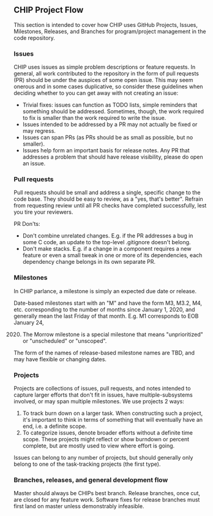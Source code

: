 ## CHIP Project Flow

This section is intended to cover how CHIP uses GitHub Projects, Issues,
Milestones, Releases, and Branches for program/project management in the code
repository.

### Issues

CHIP uses issues as simple problem descriptions or feature requests. In general,
all work contributed to the repository in the form of pull requests (PR) should
be under the auspices of some open issue. This may seem onerous and in some
cases duplicative, so consider these guidelines when deciding whether to you can
get away with not creating an issue:

-   Trivial fixes: issues can function as TODO lists, simple reminders that
    something should be addressed. Sometimes, though, the work required to fix
    is smaller than the work required to write the issue.
-   Issues intended to be addressed by a PR may not actually be fixed or may
    regress.
-   Issues can span PRs (as PRs should be as small as possible, but no smaller).
-   Issues help form an important basis for release notes. Any PR that addresses
    a problem that should have release visibility, please do open an issue.

### Pull requests

Pull requests should be small and address a single, specific change to the code
base. They should be easy to review, as a "yes, that's better". Refrain from
requesting review until all PR checks have completed successfully, lest you tire
your reviewers.

PR Don'ts:

-   Don't combine unrelated changes. E.g. if the PR addresses a bug in some C
    code, an update to the top-level .gitignore doesn't belong.
-   Don't make stacks. E.g. if a change in a component requires a new feature or
    even a small tweak in one or more of its dependencies, each dependency
    change belongs in its own separate PR.

### Milestones

In CHIP parlance, a milestone is simply an expected due date or release.

Date-based milestones start with an "M" and have the form M3, M3.2, M4, etc.
corresponding to the number of months since January 1, 2020, and generally mean
the last Friday of that month. E.g. M1 corresponds to EOB January 24,

2020. The Morrow milestone is a special milestone that means "unprioritized" or
      "unscheduled" or "unscoped".

The form of the names of release-based milestone names are TBD, and may have
flexible or changing dates.

### Projects

Projects are collections of issues, pull requests, and notes intended to capture
larger efforts that don't fit in issues, have multiple-subsystems involved, or
may span multiple milestones. We use projects 2 ways:

1. To track burn down on a larger task. When constructing such a project, it's
   important to think in terms of something that will eventually have an end,
   i.e. a definite scope.
2. To categorize issues, denote broader efforts without a definite time scope.
   These projects might reflect or show burndown or percent complete, but are
   mostly used to view where effort is going.

Issues can belong to any number of projects, but should generally only belong to
one of the task-tracking projects (the first type).

### Branches, releases, and general development flow

Master should always be CHIPs best branch. Release branches, once cut, are
closed for any feature work. Software fixes for release branches must first land
on master unless demonstrably infeasible.
